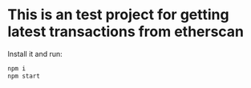 # This is an test project for getting latest transactions from etherscan

Install it and run:

```bash
npm i
npm start
```